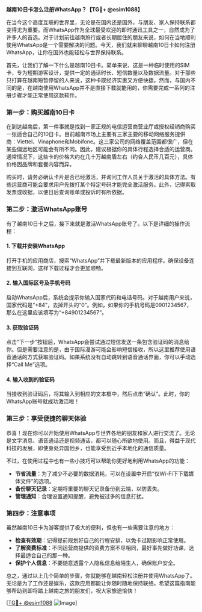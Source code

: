 **越南10日卡怎么注册WhatsApp？【TG💪+ @esim1088】**

在当今这个高度互联的世界里，无论是在国内还是国外，与朋友、家人保持联系都变得尤为重要。而WhatsApp作为全球最受欢迎的即时通讯工具之一，自然成为了许多人的首选。对于计划前往越南旅行或者长期居住的朋友来说，如何在当地顺利使用WhatsApp是一个需要解决的问题。今天，我们就来聊聊越南10日卡如何注册WhatsApp，让你在国外也能轻松与世界保持联系。

首先，让我们了解一下什么是越南10日卡。简单来说，这是一种临时使用的SIM卡，专为短期游客设计，提供一定的通话时长、短信数量以及数据流量。对于那些只打算在越南短暂停留的人来说，这种卡既经济实惠又方便快捷。然而，与国内不同的是，在越南使用WhatsApp并不是直接下载就能用的，你需要完成一系列的注册步骤才能正常使用这款软件。

### **第一步：购买越南10日卡**
在到达越南后，第一件事就是找到一家正规的电信运营商营业厅或授权经销商购买一张适合自己的10日卡。目前越南市场上主要有三家主要的移动网络服务提供商：Viettel、Vinaphone和Mobifone。这三家公司的网络覆盖范围都很广，但在某些偏远地区可能会有所不同。因此，建议根据你的具体行程选择合适的运营商。通常情况下，这些卡的价格大约在几十万越南盾左右（约合人民币几百元），具体价格因品牌和套餐内容而异。

购买时，请务必确认卡片是否已经激活，并询问工作人员关于激活的具体方法。有些运营商可能会要求用户先拨打某个特定号码才能完全激活服务。此外，记得索取发票或收据，以便日后查询账单或投诉时有所依据。

### **第二步：激活WhatsApp账号**
有了越南10日卡之后，接下来就是激活WhatsApp账号了。以下是详细的操作流程：

#### **1. 下载并安装WhatsApp**
打开手机的应用商店，搜索“WhatsApp”并下载最新版本的应用程序。确保设备连接到互联网，这样下载过程才会更加顺畅。

#### **2. 输入国际区号及手机号码**
启动WhatsApp后，系统会提示你输入国家代码和电话号码。对于越南用户来说，国家代码是“+84”，去掉开头的“0”。例如，如果你的手机号码是0901234567，那么在这里应该填写为“+84901234567”。

#### **3. 获取验证码**
点击“下一步”按钮后，WhatsApp会尝试通过短信发送一条包含验证码的消息给你。但是需要注意的是，由于国际漫游可能会影响短信接收，所以这里推荐使用语音通话的方式获取验证码。如果系统没有自动跳转到语音通话界面，你可以手动选择“Call Me”选项。

#### **4. 输入收到的验证码**
当接收到验证码后，将其输入到相应的文本框中，然后点击“确认”。此时，你的WhatsApp账号就成功激活啦！

### **第三步：享受便捷的聊天体验**
恭喜！现在你可以开始使用WhatsApp与世界各地的朋友和家人进行交流了。无论是文字消息、语音通话还是视频通话，都可以随心所欲地使用。而且，得益于现代科技的发展，即使身处异国他乡，也能享受到近乎本地化的通信质量。

不过，在使用过程中也有一些小技巧可以帮助你更好地利用WhatsApp的功能：

- **节省流量**：为了减少不必要的数据消耗，可以在设置中开启“仅Wi-Fi下下载媒体文件”的选项。
- **备份聊天记录**：定期将重要的聊天记录备份到云端，以防丢失。
- **管理通知**：合理设置通知提醒，避免被过多的信息打扰。

### **第四步：注意事项**
虽然越南10日卡为游客提供了极大的便利，但也有一些需要注意的地方：

- **检查有效期**：记得提前规划好自己的行程安排，以免卡过期影响正常使用。
- **了解资费标准**：不同运营商提供的资费方案不尽相同，最好事先做好功课，选择最适合自己的那一种。
- **保护个人信息**：不要随意透露个人隐私信息给陌生人，确保账户安全。

总之，通过以上几个简单的步骤，你就能够在越南轻松注册并使用WhatsApp了。无论是为了工作还是娱乐，这款应用都能让你随时随地保持联络。希望这篇指南能够帮助到即将踏上越南之旅的朋友们，祝大家旅途愉快！

[[TG💪+ @esim1088](https://t.me/s/esim1088) ![Image](https://i.postimg.cc/4NQfJmqS/Snipaste-2025-05-13-00-14-12.png)]